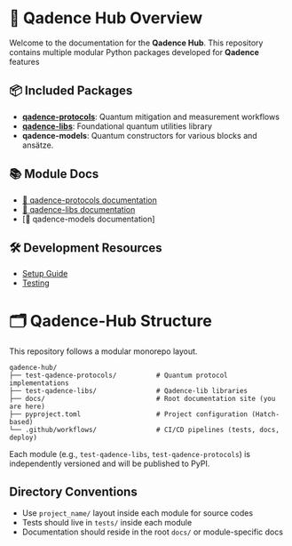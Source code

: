 # 🧩 Qadence Hub Overview

Welcome to the documentation for the **Qadence Hub**.
This repository contains multiple modular Python packages developed for **Qadence** features

## 📦 Included Packages

- [**qadence-protocols**](https://github.com/pasqal-io/qadence-hub/tree/main/test-qadence-protocols): Quantum mitigation and measurement workflows
- [**qadence-libs**](https://github.com/pasqal-io/qadence-hub/tree/main/test-qadence-libs): Foundational quantum utilities library
- **qadence-models**: Quantum constructors for various blocks and ansätze.

## 📚 Module Docs

- [📖 qadence-protocols documentation](https://pasqal-io.github.io/qadence-hub/test-qadence-protocols/latest/)
- [📖 qadence-libs documentation](https://pasqal-io.github.io/qadence-hub/test-qadence-libs/latest/)
- [📖 qadence-models documentation]

## 🛠 Development Resources

- [Setup Guide](setup.md)
- [Testing](test.md)


# 🗂️ Qadence-Hub Structure

This repository follows a modular monorepo layout.

    qadence-hub/
    ├── test-qadence-protocols/          # Quantum protocol implementations
    ├── test-qadence-libs/               # Qadence-lib libraries
    ├── docs/                            # Root documentation site (you are here)
    ├── pyproject.toml                   # Project configuration (Hatch-based)
    └── .github/workflows/               # CI/CD pipelines (tests, docs, deploy)

Each module (e.g., `test-qadence-libs`, `test-qadence-protocols`) is independently versioned and will be published to PyPI.

## Directory Conventions

- Use `project_name/` layout inside each module for source codes
- Tests should live in `tests/` inside each module
- Documentation should reside in the root `docs/` or module-specific docs
